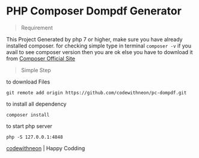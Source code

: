  # PHP Composer Dompdf Generator

> Requirement
> 
 This Project Generated by php 7 or higher, make sure you have already installed composer. for checking simple type in terminal `composer -v` if you avail to see composer version then you are ok else you have to download it from  [Composer Official Site](https://getcomposer.org/) 
> Simple Step

to download Files
~~~
git remote add origin https://github.com/codewithneon/pc-dompdf.git
~~~
to install all dependency 
~~~
composer install
~~~
to start php server
~~~
php -S 127.0.0.1:4848
~~~

 [codewithneon](https://codewithneon.web.app) | Happy Codding
